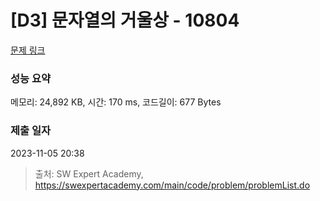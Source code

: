 # [D3] 문자열의 거울상 - 10804 

[문제 링크](https://swexpertacademy.com/main/code/problem/problemDetail.do?contestProbId=AXTC0x16D8EDFASe) 

### 성능 요약

메모리: 24,892 KB, 시간: 170 ms, 코드길이: 677 Bytes

### 제출 일자

2023-11-05 20:38



> 출처: SW Expert Academy, https://swexpertacademy.com/main/code/problem/problemList.do